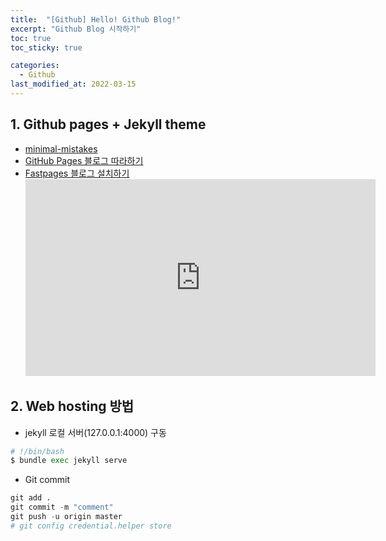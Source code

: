 ```yaml
---
title:  "[Github] Hello! Github Blog!"
excerpt: "Github Blog 시작하기"
toc: true
toc_sticky: true

categories:
  - Github
last_modified_at: 2022-03-15
---
```


## 1. Github pages + Jekyll theme
  * [minimal-mistakes](https://github.com/mmistakes/minimal-mistakes)
  * [GitHub Pages 블로그 따라하기](https://devinlife.com/howto%20github%20pages/github-blog-intro/)
  * [Fastpages 블로그 설치하기](https://github.com/fastai/fastpages#setup-instructions)<br>
    <iframe width="560" height="315" src="https://www.youtube.com/embed/L0boq3zqazI" frameborder="0" allowfullscreen=""></iframe>

## 2. Web hosting 방법
  * jekyll 로컬 서버(127.0.0.1:4000) 구동
  ```python
  # !/bin/bash
  $ bundle exec jekyll serve 
  ```

  * Git commit
  ```python
  git add .
  git commit -m "comment" 
  git push -u origin master
  # git config credential.helper store
  ```